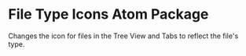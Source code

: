 # File Type Icons Atom Package

Changes the icon for files in the Tree View and Tabs to reflect the file's type.
